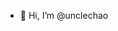 - 👋 Hi, I’m @unclechao

<!---
unclechao/unclechao is a ✨ special ✨ repository because its `README.md` (this file) appears on your GitHub profile.
You can click the Preview link to take a look at your changes.
--->
